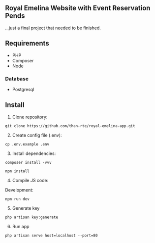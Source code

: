 ## Royal Emelina Website with Event Reservation Pends

...just a final project that needed to be finished.

## Requirements

- PHP 
- Composer 
- Node

### Database

- Postgresql


## Install

1. Clone repository:

```shell
git clone https://github.com/than-rte/royal-emelina-app.git
```

2. Create config file (.env):

```shell
cp .env.example .env
```

3. Install dependencies:

```shell
composer install -vvv
```

```shell
npm install 
```

4. Compile JS code:

Development:

```shell
npm run dev
```

5. Generate key

```shell
php artisan key:generate
```
6. Run app

```shell
php artisan serve host=localhost --port=80
```
